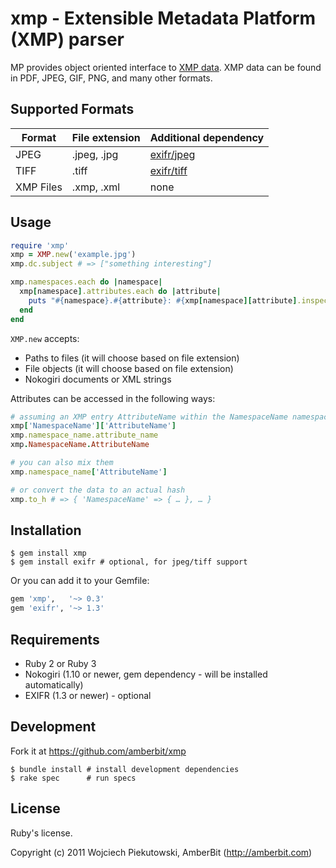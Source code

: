 # xmp - Extensible Metadata Platform (XMP) parser

MP provides object oriented interface to [XMP data](http://en.wikipedia.org/wiki/Extensible_Metadata_Platform). XMP data can be found in PDF, JPEG, GIF, PNG, and many other formats.

## Supported Formats

Format    | File extension  | Additional dependency
----------|-----------------|-----------------------
JPEG      | .jpeg, .jpg     | [exifr/jpeg](https://github.com/remvee/exifr)
TIFF      | .tiff           | [exifr/tiff](https://github.com/remvee/exifr)
XMP Files | .xmp, .xml      | none

## Usage

``` ruby
require 'xmp'
xmp = XMP.new('example.jpg')
xmp.dc.subject # => ["something interesting"]

xmp.namespaces.each do |namespace|
  xmp[namespace].attributes.each do |attribute|
    puts "#{namespace}.#{attribute}: #{xmp[namespace][attribute].inspect}"
  end
end
```

`XMP.new` accepts:
* Paths to files (it will choose based on file extension)
* File objects (it will choose based on file extension)
* Nokogiri documents or XML strings

Attributes can be accessed in the following ways:

``` ruby
# assuming an XMP entry AttributeName within the NamespaceName namespace, these are all equivalent
xmp['NamespaceName']['AttributeName']
xmp.namespace_name.attribute_name
xmp.NamespaceName.AttributeName

# you can also mix them
xmp.namespace_name['AttributeName']

# or convert the data to an actual hash
xmp.to_h # => { 'NamespaceName' => { … }, … }
```

## Installation

``` shell
$ gem install xmp
$ gem install exifr # optional, for jpeg/tiff support
```

Or you can add it to your Gemfile:

``` ruby
gem 'xmp',   '~> 0.3'
gem 'exifr', '~> 1.3'
```

## Requirements
* Ruby 2 or Ruby 3
* Nokogiri (1.10 or newer, gem dependency - will be installed automatically)
* EXIFR (1.3 or newer) - optional

## Development

Fork it at https://github.com/amberbit/xmp

``` shell
$ bundle install # install development dependencies
$ rake spec      # run specs
```

## License
Ruby's license.

Copyright (c) 2011 Wojciech Piekutowski, AmberBit (http://amberbit.com)
